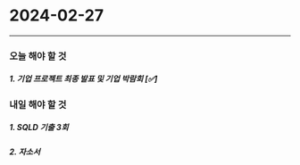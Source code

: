 # 2024-02-27

---

### 오늘 해야 할 것

##### 1. 기업 프로젝트 최종 발표 및 기업 박람회 [✅]

### 내일 해야 할 것

##### 1. SQLD 기출 3회

##### 2. 자소서
